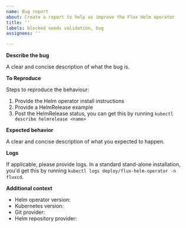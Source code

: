 ```yaml
---
name: Bug report
about: Create a report to help us improve the Flux Helm operator
title: ''
labels: blocked needs validation, bug
assignees: ''

---
```


**Describe the bug**

A clear and concise description of what the bug is.

**To Reproduce**

Steps to reproduce the behaviour:
1. Provide the Helm operator install instructions
2. Provide a HelmRelease example
3. Post the HelmRelease status, you can get this by running `kubectl describe helmrelease <name>`

**Expected behavior**

A clear and concise description of what you expected to happen.

**Logs**

If applicable, please provide logs. In a standard stand-alone installation, you'd get this by running `kubectl logs deploy/flux-helm-operator -n fluxcd`.

**Additional context**

- Helm operator version: 
- Kubernetes version:
- Git provider:
- Helm repository provider:
